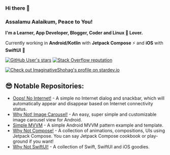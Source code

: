 ### Hi there 👋

### Assalamu Aalaikum, Peace to You!

**I'm a Learner, App Developer, Blogger, Coder and Linux 🐧 Lover.**

Currently working in **Android/Kotlin** with **Jetpack Compose** ⚡ and **iOS** with **SwiftUI** 🚀

[![GitHub User's stars](https://img.shields.io/github/stars/ImaginativeShohag?label=github%20stars)](https://github.com/ImaginativeShohag)
[![Stack Overflow reputation](https://img.shields.io/stackexchange/stackoverflow/r/2263329)](https://stackoverflow.com/users/2263329)

[![Check out ImaginativeShohag's profile on stardev.io](https://stardev.io/developers/ImaginativeShohag/badge/languages/global.svg)](https://stardev.io/developers/ImaginativeShohag)

## 😎 Notable Repositories:

- [Oops! No Internet!](https://github.com/ImaginativeShohag/Oops-No-Internet) - A simple no Internet dialog and snackbar, which will automatically appear and disappear based on Internet connectivity status.
- [Why Not! Image Carousel!](https://github.com/ImaginativeShohag/Why-Not-Image-Carousel) - An easy, super simple and customizable image carousel view for Android.
- [Simple MVVM](https://github.com/ImaginativeShohag/Simple-MVVM) - A simple Android MVVM pattern example and template.
- [Why Not Compose!](https://github.com/ImaginativeShohag/Why-Not-Compose) - A collection of animations, compositions, UIs using Jetpack Compose. You can say Jetpack Compose cookbook or play-ground if you want!
- [Why Not SwiftUI!](https://github.com/ImaginativeShohag/Why-Not-SwiftUI) - A collection of Swift, SwiftUI and iOS goodies.
